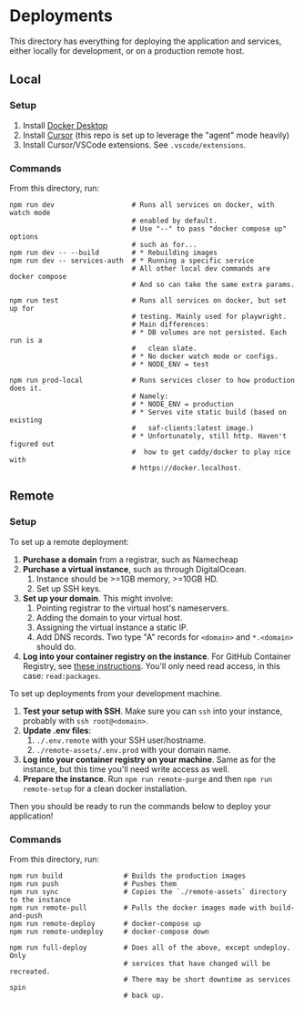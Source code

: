 # Deployments

This directory has everything for deploying the application and services, either locally for development, or on a production remote host.

## Local

### Setup

1. Install [Docker Desktop](https://www.docker.com/get-started/)
2. Install [Cursor](https://www.cursor.com/) (this repo is set up to leverage the "agent" mode heavily)
3. Install Cursor/VSCode extensions. See `.vscode/extensions`.

### Commands

From this directory, run:

```
npm run dev                   # Runs all services on docker, with watch mode
                              # enabled by default.
                              # Use "--" to pass "docker compose up" options
                              # such as for...
npm run dev -- --build        # * Rebuilding images
npm run dev -- services-auth  # * Running a specific service
                              # All other local dev commands are docker compose
                              # And so can take the same extra params.

npm run test                  # Runs all services on docker, but set up for
                              # testing. Mainly used for playwright.
                              # Main differences:
                              # * DB volumes are not persisted. Each run is a
                              #   clean slate.
                              # * No docker watch mode or configs.
                              # * NODE_ENV = test

npm run prod-local            # Runs services closer to how production does it.
                              # Namely:
                              # * NODE_ENV = production
                              # * Serves vite static build (based on existing
                              #   saf-clients:latest image.)
                              # * Unfortunately, still http. Haven't figured out
                              #  how to get caddy/docker to play nice with
                              # https://docker.localhost.
```

## Remote

### Setup

To set up a remote deployment:

1. **Purchase a domain** from a registrar, such as Namecheap
2. **Purchase a virtual instance**, such as through DigitalOcean.
   1. Instance should be >=1GB memory, >=10GB HD.
   2. Set up SSH keys.
3. **Set up your domain**. This might involve:
   1. Pointing registrar to the virtual host's nameservers.
   2. Adding the domain to your virtual host.
   3. Assigning the virtual instance a static IP.
   4. Add DNS records. Two type "A" records for `<domain>` and `*.<domain>` should do.
4. **Log into your container registry on the instance**. For GitHub Container Registry, see [these instructions](https://docs.github.com/en/packages/working-with-a-github-packages-registry/working-with-the-container-registry#authenticating-with-a-personal-access-token-classic). You'll only need read access, in this case: `read:packages`.

To set up deployments from your development machine.

1. **Test your setup with SSH**. Make sure you can `ssh` into your instance, probably with `ssh root@<domain>`.
2. **Update .env files**:
   1. `./.env.remote` with your SSH user/hostname.
   2. `./remote-assets/.env.prod` with your domain name.
3. **Log into your container registry on your machine**. Same as for the instance, but this time you'll need write access as well.
4. **Prepare the instance**. Run `npm run remote-purge` and then `npm run remote-setup` for a clean docker installation.

Then you should be ready to run the commands below to deploy your application!

### Commands

From this directory, run:

```
npm run build               # Builds the production images
npm run push                # Pushes them
npm run sync                # Copies the `./remote-assets` directory to the instance
npm run remote-pull         # Pulls the docker images made with build-and-push
npm run remote-deploy       # docker-compose up
npm run remote-undeploy     # docker-compose down

npm run full-deploy         # Does all of the above, except undeploy. Only
                            # services that have changed will be recreated.
                            # There may be short downtime as services spin
                            # back up.
```
